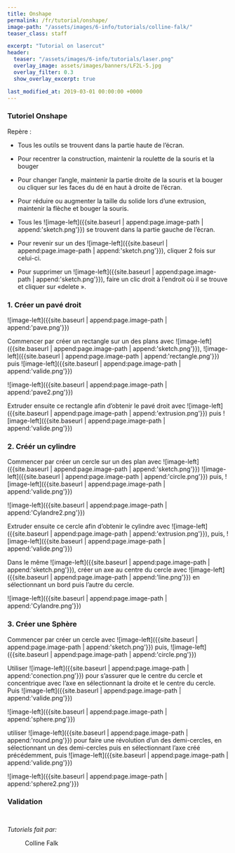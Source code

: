 ```yaml
---
title: Onshape
permalink: /fr/tutorial/onshape/
image-path: "/assets/images/6-info/tutorials/colline-falk/"
teaser_class: staff

excerpt: "Tutorial on lasercut"
header:
  teaser: "/assets/images/6-info/tutorials/laser.png"
  overlay_image: assets/images/banners/LF2L-5.jpg
  overlay_filter: 0.3
  show_overlay_excerpt: true

last_modified_at: 2019-03-01 00:00:00 +0000
---
```



###  Tutoriel Onshape

Repère :
- Tous les outils se trouvent dans la partie haute de l’écran.
- Pour recentrer la construction, maintenir la roulette de la souris et la bouger
- Pour changer l’angle, maintenir la partie droite de la souris et la bouger ou cliquer sur les faces du dé en haut à droite de l’écran.
- Pour réduire ou augmenter la taille du solide lors d’une extrusion, maintenir la flèche et bouger la souris.
- Tous les ![image-left]({{site.baseurl | append:page.image-path | append:'sketch.png'}}) se trouvent dans la partie gauche de l’écran.

- Pour revenir sur un des ![image-left]({{site.baseurl | append:page.image-path | append:'sketch.png'}}), cliquer 2 fois sur celui-ci.
- Pour supprimer un ![image-left]({{site.baseurl | append:page.image-path | append:'sketch.png'}}), faire un clic droit à l’endroit où il se trouve et cliquer sur «delete ».



### 1. Créer un pavé droit

![image-left]({{site.baseurl | append:page.image-path | append:'pave.png'}})

Commencer par créer un rectangle sur un des plans avec ![image-left]({{site.baseurl | append:page.image-path | append:'sketch.png'}}),
![image-left]({{site.baseurl | append:page.image-path | append:'rectangle.png'}})
puis
![image-left]({{site.baseurl | append:page.image-path | append:'valide.png'}})





![image-left]({{site.baseurl | append:page.image-path | append:'pave2.png'}})

Extruder ensuite ce rectangle afin d’obtenir le pavé droit avec ![image-left]({{site.baseurl | append:page.image-path | append:'extrusion.png'}})
puis
![image-left]({{site.baseurl | append:page.image-path | append:'valide.png'}})



### 2. Créér un cylindre
Commencer par créer un cercle sur un des plan avec 
![image-left]({{site.baseurl | append:page.image-path | append:'sketch.png'}})
![image-left]({{site.baseurl | append:page.image-path | append:'circle.png'}})
puis,
![image-left]({{site.baseurl | append:page.image-path | append:'valide.png'}})



![image-left]({{site.baseurl | append:page.image-path | append:'Cylandre2.png'}})

Extruder ensuite ce cercle afin d’obtenir le cylindre avec ![image-left]({{site.baseurl | append:page.image-path | append:'extrusion.png'}}),
puis,
![image-left]({{site.baseurl | append:page.image-path | append:'valide.png'}})




Dans le même
![image-left]({{site.baseurl | append:page.image-path | append:'sketch.png'}}),
créer un axe au centre du cercle avec
![image-left]({{site.baseurl | append:page.image-path | append:'line.png'}})
en sélectionnant un bord puis l’autre du cercle.



![image-left]({{site.baseurl | append:page.image-path | append:'Cylandre.png'}})




### 3. Créer une Sphère

Commencer par créer un cercle avec 
![image-left]({{site.baseurl | append:page.image-path | append:'sketch.png'}})
puis,
![image-left]({{site.baseurl | append:page.image-path | append:'circle.png'}})


Utiliser 
![image-left]({{site.baseurl | append:page.image-path | append:'conection.png'}})
pour s’assurer que le centre du cercle et concentrique avec l’axe en sélectionnant la droite et le centre du cercle. 
Puis
![image-left]({{site.baseurl | append:page.image-path | append:'valide.png'}})


![image-left]({{site.baseurl | append:page.image-path | append:'sphere.png'}})

utiliser ![image-left]({{site.baseurl | append:page.image-path | append:'round.png'}})
pour faire une révolution d’un des demi-cercles, en sélectionnant un des demi-cercles puis en sélectionnant l’axe créé précédemment, puis
![image-left]({{site.baseurl | append:page.image-path | append:'valide.png'}})

![image-left]({{site.baseurl | append:page.image-path | append:'sphere2.png'}})




### Validation


<figure style="width: 45%" class="align-left"> 
    <img src="{{ site.baseurl | append:page.image-path | append:'fig-0002.jpg'}}" alt="">   
</figure>
<figure style="width: 45%" class="align-right"> 
    <img src="{{ site.baseurl | append:page.image-path | append:'fig-0004.jpg'}}" alt="">
</figure>


*Tutoriels fait par:*


<figure style="width: 150px;" class="align-center" > 
    <img src="{{ site.baseurl | append:page.image-path | append:'Coline.jpg'}}" alt="" style=" border-radius: 50%;"><figcaption> Colline Falk</figcaption> 
</figure>


